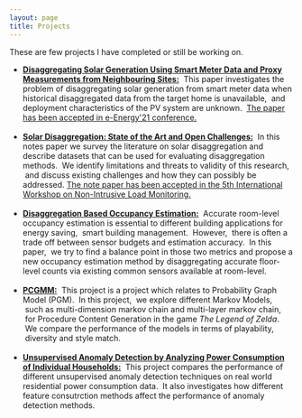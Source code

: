 ```yaml
---
layout: page
title: Projects
---
```


These are few projects I have completed or still be working on.


<ul>
    <li>
        <a href="https://dl.acm.org/doi/10.1145/3447555.3464856" target="_blank"><b>Disaggregating Solar Generation Using Smart Meter Data and Proxy Measurements from Neighbouring Sites:</b></a> &nbsp;This paper investigates the problem of disaggregating solar generation from smart meter data when historical disaggregated data from the target home is unavailable, &nbsp;and deployment characteristics of the PV system are unknown. &nbsp;<span style="text-decoration: underline;">The paper has been accepted in e-Energy'21 conference.</span>
    </li>
    <br/>
    <li>
        <a href="https://dl.acm.org/doi/10.1145/3427771.3429387" target="_blank"><b>Solar Disaggregation: State of the Art and Open Challenges:</b></a> &nbsp;In this notes paper we survey the literature on solar disaggregation and describe datasets that can be used for evaluating disaggregation methods. &nbsp;We identify limitations and threats to validity of this research, &nbsp;and discuss existing challenges and how they can possibly be addressed. <span style="text-decoration: underline;">The note paper has been accepted in the 5th International Workshop on Non-Intrusive Load Monitoring.</span>
    </li>
    <br/>
    <li>
        <a href="/public/500_Project_Report.pdf" target="_blank"><b>Disaggregation Based Occupancy Estimation:</b></a> &nbsp;Accurate room-level occupancy estimation is essential to different building applications for energy saving, &nbsp;smart building management. &nbsp;However, &nbsp;there is often a trade off between sensor budgets and estimation accuracy. &nbsp;In this paper, &nbsp;we try to find a balance point in those two metrics and propose a new occupancy estimation method by disaggregating accurate floor-level counts via existing common sensors available at room-level.
    </li>
    <br/>
    <li>
        <a href="/public/pcgmm.pdf" target="_blank"><b>PCGMM:</b></a> &nbsp;This project is a project which relates to Probability Graph Model (PGM). &nbsp;In this project, &nbsp;we explore different Markov Models, &nbsp;such as multi-dimension markov chain and multi-layer markov chain, &nbsp;for Procedure Content Generation in the game <i>The Legend of Zelda</i>. &nbsp;We compare the performance of the models in terms of playability, &nbsp;diversity and style match.
    </li>
    <br/>
    <li>
        <a href="/public/697_Project_Report.pdf" target="_blank"><b>Unsupervised Anomaly Detection by Analyzing Power Consumption of Individual Households:</b></a> &nbsp;This project compares the performance of different unsupervised anomaly detection techniques on real world residential power consumption data. &nbsp;It also investigates how different feature consutrction methods affect the performance of anomaly detection methods.
    </li>
</ul>